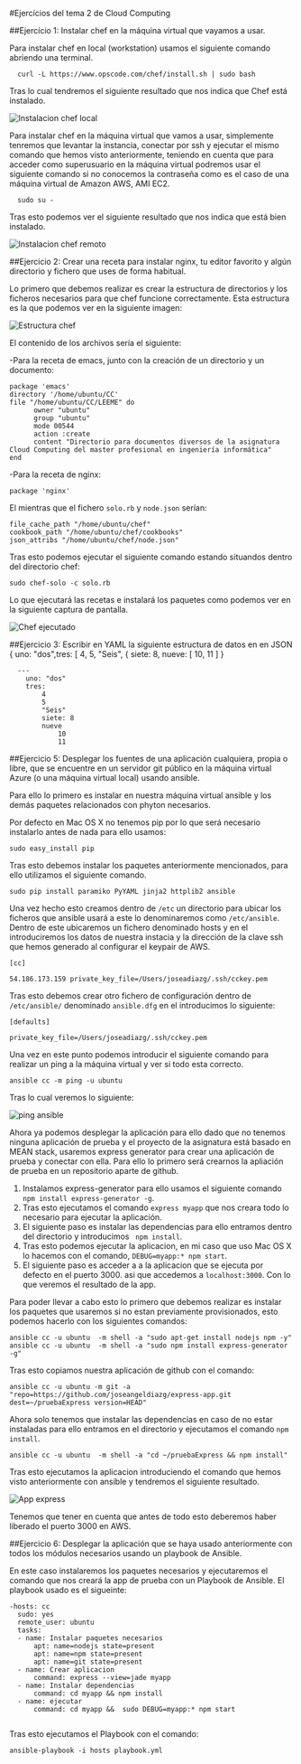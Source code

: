 #Ejercícios del tema 2 de Cloud Computing

##Ejercício 1: Instalar chef en la máquina virtual que vayamos a usar.

Para instalar chef en local (workstation) usamos el siguiente comando abriendo una terminal.

```
  curl -L https://www.opscode.com/chef/install.sh | sudo bash
```
Tras lo cual tendremos el siguiente resultado que nos indica que Chef está instalado.

![Instalacion chef local](./images/installcheflocal.png "Instalacion chef local")


Para instalar chef en la máquina virtual que vamos a usar, simplemente tenremos que levantar la instancia, conectar por ssh y ejecutar el mismo comando que hemos visto anteriormente, teniendo en cuenta que para acceder como superusuario en la máquina virtual podremos usar el siguiente comando si no conocemos la contraseña como es el caso de una máquina virtual de Amazon AWS,  AMI EC2.

```
  sudo su -
```

Tras esto podemos ver el siguiente resultado que nos indica que está bien instalado.

![Instalacion chef remoto](./images/installchefmv.png "Instalacion chef remoto")


##Ejercicio 2: Crear una receta para instalar nginx, tu editor favorito y algún directorio y fichero que uses de forma habitual.

Lo primero que debemos realizar es crear la estructura de directorios y los ficheros necesarios para que chef funcione correctamente. Esta estructura es la que podemos ver en la siguiente imagen:

![Estructura chef](./images/treechef.png "Estructura chef")

El contenido de los archivos sería el siguiente:

  -Para la receta de emacs, junto con la creación de un directorio y un documento:

```
package 'emacs'
directory '/home/ubuntu/CC'
file "/home/ubuntu/CC/LEEME" do
      owner "ubuntu"
      group "ubuntu"
      mode 00544
      action :create
      content "Directorio para documentos diversos de la asignatura Cloud Computing del master profesional en ingeniería informática"
end
```
  -Para la receta de nginx:

```
package 'nginx'

```

El mientras que el fichero ``solo.rb`` y ``node.json`` serían:

```
file_cache_path "/home/ubuntu/chef"
cookbook_path "/home/ubuntu/chef/cookbooks"
json_attribs "/home/ubuntu/chef/node.json"

```  
Tras esto podemos ejecutar el siguiente comando estando situandos dentro del directorio chef:

```
sudo chef-solo -c solo.rb

```

Lo que ejecutará las recetas e instalará los paquetes como podemos ver en la siguiente captura de pantalla.

![Chef ejecutado](./images/chefok.png "Chef ejecutado")

##Ejercicio 3: Escribir en YAML la siguiente estructura de datos en en JSON { uno: "dos",tres: [ 4, 5, "Seis", { siete: 8, nueve: [ 10, 11 ] }

```
  ---
    uno: "dos"
    tres:
        4
        5
        "Seis"
        siete: 8
        nueve
            10
            11
```


##Ejercicio 5: Desplegar los fuentes de una aplicación cualquiera, propia o libre, que se encuentre en un servidor git público en la máquina virtual Azure (o una máquina virtual local) usando ansible.


Para ello lo primero es instalar en nuestra máquina virtual ansible y los demás paquetes relacionados con phyton necesarios. 

Por defecto en Mac OS X no tenemos pip por lo que será necesario instalarlo antes de nada para ello usamos:

``sudo easy_install pip``

Tras esto debemos instalar los paquetes anteriormente mencionados, para ello utilizamos el siguiente comando. 

```sudo pip install paramiko PyYAML jinja2 httplib2 ansible```

Una vez hecho esto creamos dentro de ``/etc`` un directorio para ubicar los ficheros que ansible usará a este lo denominaremos como ``/etc/ansible``. Dentro de este ubicaremos un fichero denominado hosts y en el introduciremos los datos de nuestra instacia y la dirección de la clave ssh que hemos generado al configurar el keypair de AWS. 

```
[cc]

54.186.173.159 private_key_file=/Users/joseadiazg/.ssh/cckey.pem

```

Tras esto debemos crear otro fichero de configuración dentro de ``/etc/ansible/`` denominado ``ansible.dfg`` en el introducimos lo siguiente:


```
[defaults]

private_key_file=/Users/joseadiazg/.ssh/cckey.pem

```

Una vez en este punto podemos introducir el siguiente comando para realizar un ping a la máquina virtual y ver si todo esta correcto.

``ansible cc -m ping -u ubuntu``

Tras lo cual veremos lo siguiente:

![ping ansible](./images/ping.png "ping ansible")


Ahora ya podemos desplegar la aplicación para ello dado que no tenemos ninguna aplicación de prueba y el proyecto de la asignatura está basado en MEAN stack, usaremos express generator para crear una aplicación de prueba y conectar con ella. Para ello lo primero será crearnos la apliación de prueba en un repositorio aparte de github. 

1. Instalamos express-generator para ello usamos el siguiente comando ``npm install express-generator -g``.
2. Tras esto ejecutamos el comando ``express myapp`` que nos creara todo lo necesario para ejecutar la aplicación. 
3. El siguiente paso es instalar las dependencias para ello entramos dentro del directorio y introducimos `` npm install``.
4. Tras esto podemos ejecutar la aplicacion, en mi caso que uso Mac OS X lo hacemos con el comando, ``DEBUG=myapp:* npm start``.
5. El siguiente paso es acceder a a la aplicacion que se ejecuta por defecto en el puerto 3000. asi que accedemos a ``localhost:3000``. Con lo que veremos el resultado de la app. 

Para poder llevar a cabo esto lo primero que debemos realizar es instalar los paquetes que usaremos si no estan previamente provisionados, esto podemos hacerlo con los siguientes comandos:

```
ansible cc -u ubuntu  -m shell -a "sudo apt-get install nodejs npm -y"
ansible cc -u ubuntu  -m shell -a "sudo npm install express-generator -g"
```

Tras esto copiamos nuestra aplicación de github con el comando:

```
ansible cc -u ubuntu -m git -a "repo=https://github.com/joseangeldiazg/express-app.git  dest=~/pruebaExpress version=HEAD"
```

Ahora solo tenemos que instalar las dependencias en caso de no estar instaladas para ello entramos en el directorio y ejecutamos el comando ``npm install``.

```
ansible cc -u ubuntu  -m shell -a "cd ~/pruebaExpress && npm install"
```

Tras esto ejecutamos la aplicacion introduciendo el comando que hemos visto anteriormente con ansible y tendremos el siguiente resultado. 

![App express](./images/app.png "App express")


Tenemos que tener en cuenta que antes de todo esto deberemos haber liberado el puerto 3000 en AWS. 

##Ejercicio 6: Desplegar la aplicación que se haya usado anteriormente con todos los módulos necesarios usando un playbook de Ansible.


 
En este caso instalaremos los paquetes necesarios y ejecutaremos el comando que nos creará la app de prueba con un Playbook de Ansible. El playbook usado es el sigueinte:


```
-hosts: cc
  sudo: yes
  remote_user: ubuntu
  tasks:
  - name: Instalar paquetes necesarios
      apt: name=nodejs state=present
      apt: name=npm state=present
      apt: name=git state=present
  - name: Crear aplicacion
      command: express --view=jade myapp
  - name: Instalar dependencias
      command: cd myapp && npm install
  - name: ejecutar
      command: cd myapp &&  sudo DEBUG=myapp:* npm start
      
```

Tras esto ejecutamos el Playbook con el comando:

```ansible-playbook -i hosts playbook.yml```

 
 




